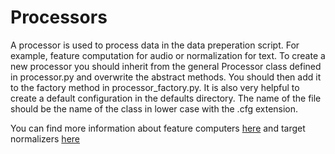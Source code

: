 # Processors

A processor is used to process data in the data preperation script. For example,
feature computation for audio or normalization for text. To create a new
processor you should inherit from the general Processor class defined in
processor.py and overwrite the abstract methods. You should then add it to the
factory method in processor_factory.py.
It is also very helpful to create a default configuration in the defaults
directory. The name of the file should be the name of the class in lower case
with the .cfg extension.

You can find more information about feature computers
[here](../feature_computers/README.md) and target normalizers
[here](../target_normalizers/README.md)
